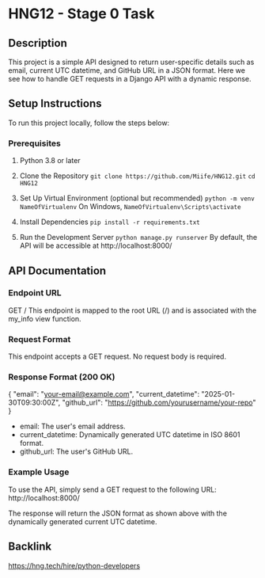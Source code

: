 # HNG12 - Stage 0 Task

## Description
This project is a simple API designed to return user-specific details such as email, current UTC datetime, and GitHub URL in a JSON format. Here we see how to handle GET requests in a Django API with a dynamic response.

## Setup Instructions
To run this project locally, follow the steps below:

### Prerequisites
1. Python 3.8 or later
2. Clone the Repository
``` git clone https://github.com/Miife/HNG12.git ```
``` cd HNG12 ```

3. Set Up Virtual Environment (optional but recommended)
``` python -m venv NameOfVirtualenv ```
On Windows, ``` NameOfVirtualenv\Scripts\activate ```

4. Install Dependencies
``` pip install -r requirements.txt ```

5. Run the Development Server
``` python manage.py runserver ```
By default, the API will be accessible at http://localhost:8000/

## API Documentation
### Endpoint URL
GET /
This endpoint is mapped to the root URL (/) and is associated with the my_info view function.


### Request Format
This endpoint accepts a GET request. No request body is required.

### Response Format (200 OK)
{
  "email": "your-email@example.com",
  "current_datetime": "2025-01-30T09:30:00Z",
  "github_url": "https://github.com/yourusername/your-repo"
}
- email: The user's email address.
- current_datetime: Dynamically generated UTC datetime in ISO 8601 format.
- github_url: The user's GitHub URL.

### Example Usage
To use the API, simply send a GET request to the following URL:
http://localhost:8000/

The response will return the JSON format as shown above with the dynamically generated current UTC datetime.

## Backlink
https://hng.tech/hire/python-developers